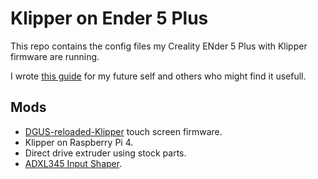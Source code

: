 # Klipper on Ender 5 Plus

This repo contains the config files my Creality ENder 5 Plus with Klipper firmware are running.

I wrote [this guide](https://munkjensen.net/wiki/index.php?title=Ender_5_Plus_%2B_Klipper) for my future self and others who might find it usefull.

## Mods

* [DGUS-reloaded-Klipper](https://github.com/Desuuuu/DGUS-reloaded-Klipper#dgus-reloaded-klipper) touch screen firmware.
* Klipper on Raspberry Pi 4.
* Direct drive extruder using stock parts.
* [ADXL345 Input Shaper](https://munkjensen.net/wiki/index.php?title=Klipper_%2B_ADXL345_Input_Shaper_guide).
